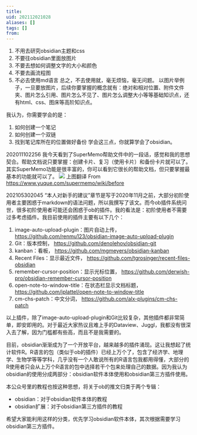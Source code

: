 ```yaml
---
title: 
uid: 202112021028
aliases: []
tags: []
from: 
---
```

1. 不用去研究obsidian主题和css
2. 不要往obsidian里面放图片
3. 不要去想如何调整文字的大小和颜色
4. 不要去画流程图
5. 不必去使用md语言
总之，不去使用就，毫无烦恼，毫无问题。
以图片举例子，一旦要放图片，后续你要掌握的概念就有：绝对和相对位置、附件文件夹、图片怎么引用、图片怎么不见了、图片怎么调整大小等等基础知识点，还有html、css、图床等高阶知识点。

我认为，你需要学会的是：
1. 如何创建一个笔记
2. 如何创建一个双链
3. 找到笔记库所在的位置做好备份
学会这三点，你就算学会了obsidian。


202011102256
我今天看到了SuperMemo帮助文件中的一段话，感觉和我的思想契合。帮助文档说只要掌握：创建卡片、复习（使用卡片）和备份卡片就可以了。其实SuperMemo功能是很丰富的，你可以看到它很长的帮助文档，但只要掌握最基本的功能就可以了。
![](https://gitee.com/cyddgi/picture-store/raw/master/img/20201110225734.png)
上图翻译 From https://www.yuque.com/supermemo/wiki/before

202105302045
“本人对新手的建议”章节是写于2020年11月之前，大部分初阶使用者主要困惑于markdown的语法问题，所以我撰写了该文。而今ob插件系统问世，很多初阶使用者可能还会困惑于ob的插件。我的看法是：初阶使用者不需要过多考虑插件。我目前使用的插件主要有以下几个：

1. image-auto-upload-plugin：图片自动上传， https://github.com/renmu123/obsidian-image-auto-upload-plugin
2. Git：版本控制， https://github.com/denolehov/obsidian-git
3. kanban：看板， https://github.com/mgmeyers/obsidian-kanban
4. Recent Files：显示最近文件， https://github.com/tgrosinger/recent-files-obsidian
5. remember-cursor-position：显示光标位置， https://github.com/derwish-pro/obsidian-remember-cursor-position
6. open-note-to-window-title：在状态栏显示文档标题， https://github.com/jplattel/open-note-to-window-title
7. cm-chs-patch：中文分词， https://github.com/alx-plugins/cm-chs-patch

以上插件，除了image-auto-upload-plugin和Git比较复杂，其他插件都非常简单，即安即用的。对于最近大家热议且难上手的Dataview、Juggl，我都没有很深入去了解，因为门槛都有些高，而且不是我需要的。

目前，obsidian渐渐成为了一个开放平台，越来越多的插件涌现。这让我想起了统计软件R。R语言的包（类似于ob的插件）已经上万个了，包含了经济学、地理学、生物学等等学科，几乎没有一个人敢说所有的R语言包我都用得懂，大部分的R使用者只会从上万个R语言的包中选择若干个包来处理自己的数据。因为我认为obsidian的使用分成两部分：obsidian软件本体使用和obsidian第三方插件使用。

本公众号里的教程也按这种思想，将关于ob的推文归类于两个专辑：
- obsidian：对于obsidian软件本体的教程
- obsidian扩展：对于obsidian第三方插件的教程

希望大家能利用这样的分类，优先学习obsidian软件本体，其次根据需要学习obsidian第三方插件。
